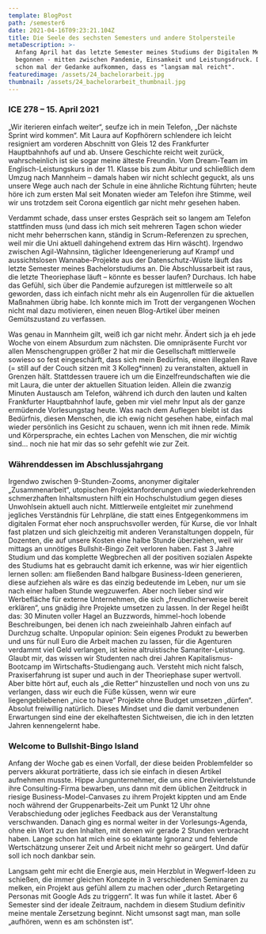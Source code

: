 ```yaml
---
template: BlogPost
path: /semester6
date: 2021-04-16T09:23:21.104Z
title: Die Seele des sechsten Semesters und andere Stolpersteile
metaDescription: >-
  Anfang April hat das letzte Semester meines Studiums der Digitalen Medien
  begonnen - mitten zwischen Pandemie, Einsamkeit und Leistungsdruck. Da kann
  schon mal der Gedanke aufkommen, dass es "langsam mal reicht".
featuredimage: /assets/24_bachelorarbeit.jpg
thumbnail: /assets/24_bachelorarbeit_thumbnail.jpg
---
```

### ICE 278 – 15. April 2021

„Wir iterieren einfach weiter“, seufze ich in mein Telefon, „Der nächste Sprint wird kommen“. Mit Laura auf Kopfhörern schlendere ich leicht resigniert am vorderen Abschnitt von Gleis 12 des Frankfurter Hauptbahnhofs auf und ab. Unsere Geschichte reicht weit zurück, wahrscheinlich ist sie sogar meine älteste Freundin. Vom Dream-Team im Englisch-Leistungskurs in der 11. Klasse bis zum Abitur und schließlich dem Umzug nach Mannheim – damals haben wir nicht schlecht geguckt, als uns unsere Wege auch nach der Schule in eine ähnliche Richtung führten; heute höre ich zum ersten Mal seit Monaten wieder am Telefon ihre Stimme, weil wir uns trotzdem seit Corona eigentlich gar nicht mehr gesehen haben.

Verdammt schade, dass unser erstes Gespräch seit so langem am Telefon stattfinden muss (und dass ich mich seit mehreren Tagen schon wieder nicht mehr beherrschen kann, ständig in Scrum-Referenzen zu sprechen, weil mir die Uni aktuell dahingehend extrem das Hirn wäscht). Irgendwo zwischen Agil-Wahnsinn, täglicher Ideengenerierung auf Krampf und aussichtslosen Wannabe-Projekte aus der Datenschutz-Wüste läuft das letzte Semester meines Bachelorstudiums an. Die Abschlussarbeit ist raus, die letzte Theoriephase läuft – könnte es besser laufen? Durchaus. Ich habe das Gefühl, sich über die Pandemie aufzuregen ist mittlerweile so alt geworden, dass ich einfach nicht mehr als ein Augenrollen für die aktuellen Maßnahmen übrig habe. Ich konnte mich im Trott der vergangenen Wochen nicht mal dazu motivieren, einen neuen Blog-Artikel über meinen Gemütszustand zu verfassen.

Was genau in Mannheim gilt, weiß ich gar nicht mehr. Ändert sich ja eh jede Woche von einem Absurdum zum nächsten. Die omnipräsente Furcht vor allen Menschengruppen größer 2 hat mir die Gesellschaft mittlerweile sowieso so fest eingeschärft, dass sich mein Bedürfnis, einen illegalen Rave (= still auf der Couch sitzen mit 3 Kolleg*innen) zu veranstalten, aktuell in Grenzen hält. Stattdessen trauere ich um die Einzelfreundschaften wie die mit Laura, die unter der aktuellen Situation leiden. Allein die zwanzig Minuten Austausch am Telefon, während ich durch den lauten und kalten Frankfurter Hauptbahnhof laufe, geben mir viel mehr Input als der ganze ermüdende Vorlesungstag heute. Was nach dem Auflegen bleibt ist das Bedürfnis, diesen Menschen, die ich ewig nicht gesehen habe, einfach mal wieder persönlich ins Gesicht zu schauen, wenn ich mit ihnen rede. Mimik und Körpersprache, ein echtes Lachen von Menschen, die mir wichtig sind… noch nie hat mir das so sehr gefehlt wie zur Zeit.



### Währenddessen im Abschlussjahrgang

Irgendwo zwischen 9-Stunden-Zooms, anonymer digitaler „Zusammenarbeit“, utopischen Projektanforderungen und wiederkehrenden schmerzhaften Inhaltsmustern hilft ein Hochschulstudium gegen dieses Unwohlsein aktuell auch nicht. Mittlerweile entgleitet mir zunehmend jegliches Verständnis für Lehrpläne, die statt eines Entgegenkommens im digitalen Format eher noch anspruchsvoller werden, für Kurse, die vor Inhalt fast platzen und sich gleichzeitig mit anderen Veranstaltungen doppeln, für Dozenten, die auf unsere Kosten eine halbe Stunde überziehen, weil wir mittags an unnötiges Bullshit-Bingo Zeit verloren haben. Fast 3 Jahre Studium und das komplette Wegbrechen all der positiven sozialen Aspekte des Studiums hat es gebraucht damit ich erkenne, was wir hier eigentlich lernen sollen: am fließenden Band halbgare Business-Ideen generieren, diese aufziehen als wäre es das einzig bedeutende im Leben, nur um sie nach einer halben Stunde wegzuwerfen. Aber noch lieber sind wir Werbefläche für externe Unternehmen, die sich „freundlicherweise bereit erklären“, uns gnädig ihre Projekte umsetzen zu lassen. In der Regel heißt das: 30 Minuten voller Hagel an Buzzwords, himmel-hoch lobende Beschreibungen, bei denen ich nach zweieinhalb Jahren einfach auf Durchzug schalte. Unpopular opinion: Sein eigenes Produkt zu bewerben und uns für null Euro die Arbeit machen zu lassen, für die Agenturen verdammt viel Geld verlangen, ist keine altruistische Samariter-Leistung. Glaubt mir, das wissen wir Studenten nach drei Jahren Kapitalismus-Bootcamp im Wirtschafts-Studiengang auch. Versteht mich nicht falsch, Praxiserfahrung ist super und auch in der Theoriephase super wertvoll. Aber bitte hört auf, euch als „die Retter“ hinzustellen und noch von uns zu verlangen, dass wir euch die Füße küssen, wenn wir eure liegengebliebenen „nice to have“ Projekte ohne Budget umsetzen „dürfen“. Absolut freiwillig natürlich. Dieses Mindset und die damit verbundenen Erwartungen sind eine der ekelhaftesten Sichtweisen, die ich in den letzten Jahren kennengelernt habe.



### Welcome to Bullshit-Bingo Island

Anfang der Woche gab es einen Vorfall, der diese beiden Problemfelder so pervers akkurat porträtierte, dass ich sie einfach in diesen Artikel aufnehmen musste. Hippe Jungunternehmer, die uns eine Dreiviertelstunde ihre Consulting-Firma bewarben, uns dann mit dem üblichen Zeitdruck in riesige Business-Model-Canvases zu ihrem Projekt kippten und am Ende noch während der Gruppenarbeits-Zeit um Punkt 12 Uhr ohne Verabschiedung oder jegliches Feedback aus der Veranstaltung verschwanden. Danach ging es normal weiter in der Vorlesungs-Agenda, ohne ein Wort zu den Inhalten, mit denen wir gerade 2 Stunden verbracht haben. Lange schon hat mich eine so eklatante Ignoranz und fehlende Wertschätzung unserer Zeit und Arbeit nicht mehr so geärgert. Und dafür soll ich noch dankbar sein.

Langsam geht mir echt die Energie aus, mein Herzblut in Wegwerf-Ideen zu schießen, die immer gleichen Konzepte in 3 verschiedenen Seminaren zu melken, ein Projekt aus gefühl allem zu machen oder „durch Retargeting Personas mit Google Ads zu triggern“. It was fun while it lastet. Aber 6 Semester sind der ideale Zeitraum, nachdem in diesem Studium definitiv meine mentale Zersetzung beginnt. Nicht umsonst sagt man, man solle „aufhören, wenn es am schönsten ist“.

